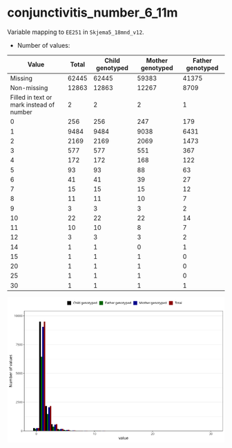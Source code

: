 # conjunctivitis_number_6_11m
Variable mapping to `EE251` in `Skjema5_18mnd_v12`.
- Number of values:

| Value | Total | Child genotyped | Mother genotyped | Father genotyped |
| ----- | ----- | --------------- | ---------------- | ---------------- |
| Missing | 62445 | 62445 | 59383 | 41375 |
| Non-missing | 12863 | 12863 | 12267 | 8709 |
| Filled in text or mark instead of number | 2 | 2 | 2 |1 |
| 0 | 256 | 256 | 247 | 179 |
| 1 | 9484 | 9484 | 9038 | 6431 |
| 2 | 2169 | 2169 | 2069 | 1473 |
| 3 | 577 | 577 | 551 | 367 |
| 4 | 172 | 172 | 168 | 122 |
| 5 | 93 | 93 | 88 | 63 |
| 6 | 41 | 41 | 39 | 27 |
| 7 | 15 | 15 | 15 | 12 |
| 8 | 11 | 11 | 10 | 7 |
| 9 | 3 | 3 | 3 | 2 |
| 10 | 22 | 22 | 22 | 14 |
| 11 | 10 | 10 | 8 | 7 |
| 12 | 3 | 3 | 3 | 2 |
| 14 | 1 | 1 | 0 | 1 |
| 15 | 1 | 1 | 1 | 0 |
| 20 | 1 | 1 | 1 | 0 |
| 25 | 1 | 1 | 1 | 0 |
| 30 | 1 | 1 | 1 | 1 |



![](conjunctivitis_number_6_11m_n.png)



